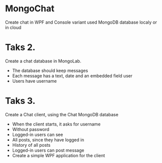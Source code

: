 MongoChat
=========

Create chat in WPF and Console variant used MongoDB database localy or in cloud

Taks 2.
========
Create a chat database in MongoLab.
 - The database should keep messages
 - Each message has a text, date and an embedded field user
 - Users have username

Taks 3.
========
Create a Chat client, using the Chat MongoDB database
 - When the client starts, it asks for username 
  - Without password
 - Logged-in users can see 
  - All posts, since they have logged in
  - History of all posts
 - Logged-in users can post message
 - Create a simple WPF application for the client
